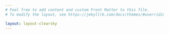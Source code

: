 ```yaml
---
# Feel free to add content and custom Front Matter to this file.
# To modify the layout, see https://jekyllrb.com/docs/themes/#overriding-theme-defaults

layout: layout-clearsky
---
```

